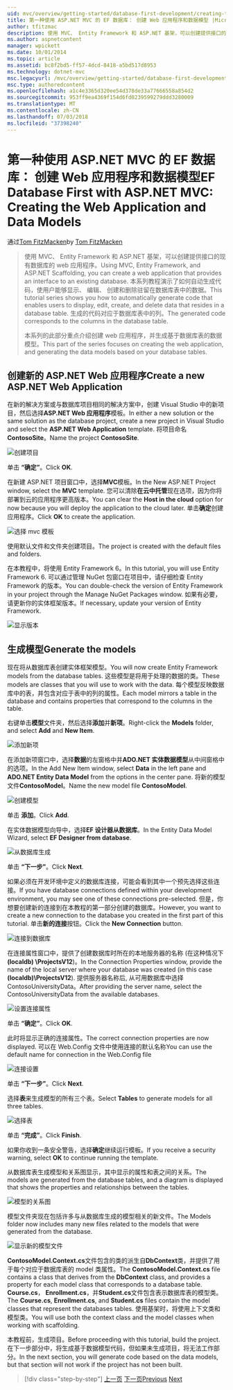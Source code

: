 ```yaml
---
uid: mvc/overview/getting-started/database-first-development/creating-the-web-application
title: 第一种使用 ASP.NET MVC 的 EF 数据库： 创建 Web 应用程序和数据模型 |Microsoft Docs
author: tfitzmac
description: 使用 MVC、 Entity Framework 和 ASP.NET 基架，可以创建提供接口的现有数据库的 web 应用程序。 此教程系列...
ms.author: aspnetcontent
manager: wpickett
ms.date: 10/01/2014
ms.topic: article
ms.assetid: bc8f2bd5-ff57-4dcd-8418-a5bd517d8953
ms.technology: dotnet-mvc
msc.legacyurl: /mvc/overview/getting-started/database-first-development/creating-the-web-application
msc.type: authoredcontent
ms.openlocfilehash: a1c4e3365d320ee54d378de33a77666558a854d2
ms.sourcegitcommit: 953ff9ea4369f154d6fd0239599279ddd3280009
ms.translationtype: MT
ms.contentlocale: zh-CN
ms.lasthandoff: 07/03/2018
ms.locfileid: "37398240"
---
```

<a name="ef-database-first-with-aspnet-mvc-creating-the-web-application-and-data-models"></a><span data-ttu-id="0bb99-104">第一种使用 ASP.NET MVC 的 EF 数据库： 创建 Web 应用程序和数据模型</span><span class="sxs-lookup"><span data-stu-id="0bb99-104">EF Database First with ASP.NET MVC: Creating the Web Application and Data Models</span></span>
====================
<span data-ttu-id="0bb99-105">通过[Tom FitzMacken](https://github.com/tfitzmac)</span><span class="sxs-lookup"><span data-stu-id="0bb99-105">by [Tom FitzMacken](https://github.com/tfitzmac)</span></span>

> <span data-ttu-id="0bb99-106">使用 MVC、 Entity Framework 和 ASP.NET 基架，可以创建提供接口的现有数据库的 web 应用程序。</span><span class="sxs-lookup"><span data-stu-id="0bb99-106">Using MVC, Entity Framework, and ASP.NET Scaffolding, you can create a web application that provides an interface to an existing database.</span></span> <span data-ttu-id="0bb99-107">本系列教程演示了如何自动生成代码，使用户能够显示、 编辑、 创建和删除驻留在数据库表中的数据。</span><span class="sxs-lookup"><span data-stu-id="0bb99-107">This tutorial series shows you how to automatically generate code that enables users to display, edit, create, and delete data that resides in a database table.</span></span> <span data-ttu-id="0bb99-108">生成的代码对应于数据库表中的列。</span><span class="sxs-lookup"><span data-stu-id="0bb99-108">The generated code corresponds to the columns in the database table.</span></span>
> 
> <span data-ttu-id="0bb99-109">本系列的此部分重点介绍创建 web 应用程序，并生成基于数据库表的数据模型。</span><span class="sxs-lookup"><span data-stu-id="0bb99-109">This part of the series focuses on creating the web application, and generating the data models based on your database tables.</span></span>


## <a name="create-a-new-aspnet-web-application"></a><span data-ttu-id="0bb99-110">创建新的 ASP.NET Web 应用程序</span><span class="sxs-lookup"><span data-stu-id="0bb99-110">Create a new ASP.NET Web Application</span></span>

<span data-ttu-id="0bb99-111">在新的解决方案或与数据库项目相同的解决方案中，创建 Visual Studio 中的新项目，然后选择**ASP.NET Web 应用程序**模板。</span><span class="sxs-lookup"><span data-stu-id="0bb99-111">In either a new solution or the same solution as the database project, create a new project in Visual Studio and select the **ASP.NET Web Application** template.</span></span> <span data-ttu-id="0bb99-112">将项目命名**ContosoSite**。</span><span class="sxs-lookup"><span data-stu-id="0bb99-112">Name the project **ContosoSite**.</span></span>

![创建项目](creating-the-web-application/_static/image1.png)

<span data-ttu-id="0bb99-114">单击 **“确定”**。</span><span class="sxs-lookup"><span data-stu-id="0bb99-114">Click **OK**.</span></span>

<span data-ttu-id="0bb99-115">在新建 ASP.NET 项目窗口中，选择**MVC**模板。</span><span class="sxs-lookup"><span data-stu-id="0bb99-115">In the New ASP.NET Project window, select the **MVC** template.</span></span> <span data-ttu-id="0bb99-116">您可以清除**在云中托管**现在选项，因为你将部署到云的应用程序更高版本。</span><span class="sxs-lookup"><span data-stu-id="0bb99-116">You can clear the **Host in the cloud** option for now because you will deploy the application to the cloud later.</span></span> <span data-ttu-id="0bb99-117">单击**确定**创建应用程序。</span><span class="sxs-lookup"><span data-stu-id="0bb99-117">Click **OK** to create the application.</span></span>

![选择 mvc 模板](creating-the-web-application/_static/image2.png)

<span data-ttu-id="0bb99-119">使用默认文件和文件夹创建项目。</span><span class="sxs-lookup"><span data-stu-id="0bb99-119">The project is created with the default files and folders.</span></span>

<span data-ttu-id="0bb99-120">在本教程中，将使用 Entity Framework 6。</span><span class="sxs-lookup"><span data-stu-id="0bb99-120">In this tutorial, you will use Entity Framework 6.</span></span> <span data-ttu-id="0bb99-121">可以通过管理 NuGet 包窗口在项目中，请仔细检查 Entity Framework 的版本。</span><span class="sxs-lookup"><span data-stu-id="0bb99-121">You can double-check the version of Entity Framework in your project through the Manage NuGet Packages window.</span></span> <span data-ttu-id="0bb99-122">如果有必要，请更新你的实体框架版本。</span><span class="sxs-lookup"><span data-stu-id="0bb99-122">If necessary, update your version of Entity Framework.</span></span>

![显示版本](creating-the-web-application/_static/image3.png)

## <a name="generate-the-models"></a><span data-ttu-id="0bb99-124">生成模型</span><span class="sxs-lookup"><span data-stu-id="0bb99-124">Generate the models</span></span>

<span data-ttu-id="0bb99-125">现在将从数据库表创建实体框架模型。</span><span class="sxs-lookup"><span data-stu-id="0bb99-125">You will now create Entity Framework models from the database tables.</span></span> <span data-ttu-id="0bb99-126">这些模型是将用于处理的数据的类。</span><span class="sxs-lookup"><span data-stu-id="0bb99-126">These models are classes that you will use to work with the data.</span></span> <span data-ttu-id="0bb99-127">每个模型反映数据库中的表，并包含对应于表中的列的属性。</span><span class="sxs-lookup"><span data-stu-id="0bb99-127">Each model mirrors a table in the database and contains properties that correspond to the columns in the table.</span></span>

<span data-ttu-id="0bb99-128">右键单击**模型**文件夹，然后选择**添加**并**新项**。</span><span class="sxs-lookup"><span data-stu-id="0bb99-128">Right-click the **Models** folder, and select **Add** and **New Item**.</span></span>

![添加新项](creating-the-web-application/_static/image4.png)

<span data-ttu-id="0bb99-130">在添加新项窗口中，选择**数据**的左窗格中并**ADO.NET 实体数据模型**从中间窗格中的选项。</span><span class="sxs-lookup"><span data-stu-id="0bb99-130">In the Add New Item window, select **Data** in the left pane and **ADO.NET Entity Data Model** from the options in the center pane.</span></span> <span data-ttu-id="0bb99-131">将新的模型文件**ContosoModel**。</span><span class="sxs-lookup"><span data-stu-id="0bb99-131">Name the new model file **ContosoModel**.</span></span>

![创建模型](creating-the-web-application/_static/image5.png)

<span data-ttu-id="0bb99-133">单击 **添加**。</span><span class="sxs-lookup"><span data-stu-id="0bb99-133">Click **Add**.</span></span>

<span data-ttu-id="0bb99-134">在实体数据模型向导中，选择**EF 设计器从数据库**。</span><span class="sxs-lookup"><span data-stu-id="0bb99-134">In the Entity Data Model Wizard, select **EF Designer from database**.</span></span>

![从数据库生成](creating-the-web-application/_static/image6.png)

<span data-ttu-id="0bb99-136">单击 **“下一步”**。</span><span class="sxs-lookup"><span data-stu-id="0bb99-136">Click **Next**.</span></span>

<span data-ttu-id="0bb99-137">如果必须在开发环境中定义的数据库连接，可能会看到其中一个预先选择这些连接。</span><span class="sxs-lookup"><span data-stu-id="0bb99-137">If you have database connections defined within your development environment, you may see one of these connections pre-selected.</span></span> <span data-ttu-id="0bb99-138">但是，你想要创建新的连接到在本教程的第一部分创建的数据库。</span><span class="sxs-lookup"><span data-stu-id="0bb99-138">However, you want to create a new connection to the database you created in the first part of this tutorial.</span></span> <span data-ttu-id="0bb99-139">单击**新的连接**按钮。</span><span class="sxs-lookup"><span data-stu-id="0bb99-139">Click the **New Connection** button.</span></span>

![连接到数据库](creating-the-web-application/_static/image7.png)

<span data-ttu-id="0bb99-141">在连接属性窗口中，提供了创建数据库时所在的本地服务器的名称 (在这种情况下 **(localdb) \ProjectsV12**)。</span><span class="sxs-lookup"><span data-stu-id="0bb99-141">In the Connection Properties window, provide the name of the local server where your database was created (in this case **(localdb)\ProjectsV12**).</span></span> <span data-ttu-id="0bb99-142">提供服务器名称后, 从可用数据库中选择 ContosoUniversityData。</span><span class="sxs-lookup"><span data-stu-id="0bb99-142">After providing the server name, select the ContosoUniversityData from the available databases.</span></span>

![设置连接属性](creating-the-web-application/_static/image8.png)

<span data-ttu-id="0bb99-144">单击 **“确定”**。</span><span class="sxs-lookup"><span data-stu-id="0bb99-144">Click **OK**.</span></span>

<span data-ttu-id="0bb99-145">此时将显示正确的连接属性。</span><span class="sxs-lookup"><span data-stu-id="0bb99-145">The correct connection properties are now displayed.</span></span> <span data-ttu-id="0bb99-146">可以在 Web.Config 文件中使用连接的默认名称</span><span class="sxs-lookup"><span data-stu-id="0bb99-146">You can use the default name for connection in the Web.Config file</span></span>

![连接设置](creating-the-web-application/_static/image9.png)

<span data-ttu-id="0bb99-148">单击 **“下一步”**。</span><span class="sxs-lookup"><span data-stu-id="0bb99-148">Click **Next**.</span></span>

<span data-ttu-id="0bb99-149">选择**表**来生成模型的所有三个表。</span><span class="sxs-lookup"><span data-stu-id="0bb99-149">Select **Tables** to generate models for all three tables.</span></span>

![选择表](creating-the-web-application/_static/image10.png)

<span data-ttu-id="0bb99-151">单击 **“完成”**。</span><span class="sxs-lookup"><span data-stu-id="0bb99-151">Click **Finish**.</span></span>

<span data-ttu-id="0bb99-152">如果你收到一条安全警告，选择**确定**继续运行模板。</span><span class="sxs-lookup"><span data-stu-id="0bb99-152">If you receive a security warning, select **OK** to continue running the template.</span></span>

<span data-ttu-id="0bb99-153">从数据库表生成模型和关系图显示，其中显示的属性和表之间的关系。</span><span class="sxs-lookup"><span data-stu-id="0bb99-153">The models are generated from the database tables, and a diagram is displayed that shows the properties and relationships between the tables.</span></span>

![模型的关系图](creating-the-web-application/_static/image11.png)

<span data-ttu-id="0bb99-155">模型文件夹现在包括许多与从数据库生成的模型相关的新文件。</span><span class="sxs-lookup"><span data-stu-id="0bb99-155">The Models folder now includes many new files related to the models that were generated from the database.</span></span>

![显示新的模型文件](creating-the-web-application/_static/image12.png)

<span data-ttu-id="0bb99-157">**ContosoModel.Context.cs**文件包含的类的派生自**DbContext**类，并提供了用于每个对应于数据库表的 model 类属性。</span><span class="sxs-lookup"><span data-stu-id="0bb99-157">The **ContosoModel.Context.cs** file contains a class that derives from the **DbContext** class, and provides a property for each model class that corresponds to a database table.</span></span> <span data-ttu-id="0bb99-158">**Course.cs**， **Enrollment.cs**，并**Student.cs**文件包含表示数据库表的模型类。</span><span class="sxs-lookup"><span data-stu-id="0bb99-158">The **Course.cs**, **Enrollment.cs**, and **Student.cs** files contain the model classes that represent the databases tables.</span></span> <span data-ttu-id="0bb99-159">使用基架时，将使用上下文类和模型类。</span><span class="sxs-lookup"><span data-stu-id="0bb99-159">You will use both the context class and the model classes when working with scaffolding.</span></span>

<span data-ttu-id="0bb99-160">本教程前，生成项目。</span><span class="sxs-lookup"><span data-stu-id="0bb99-160">Before proceeding with this tutorial, build the project.</span></span> <span data-ttu-id="0bb99-161">在下一步部分中，将生成基于数据模型代码，但如果未生成项目，将无法工作部分。</span><span class="sxs-lookup"><span data-stu-id="0bb99-161">In the next section, you will generate code based on the data models, but that section will not work if the project has not been built.</span></span>

> [!div class="step-by-step"]
> <span data-ttu-id="0bb99-162">[上一页](setting-up-database.md)
> [下一页](generating-views.md)</span><span class="sxs-lookup"><span data-stu-id="0bb99-162">[Previous](setting-up-database.md)
[Next](generating-views.md)</span></span>
